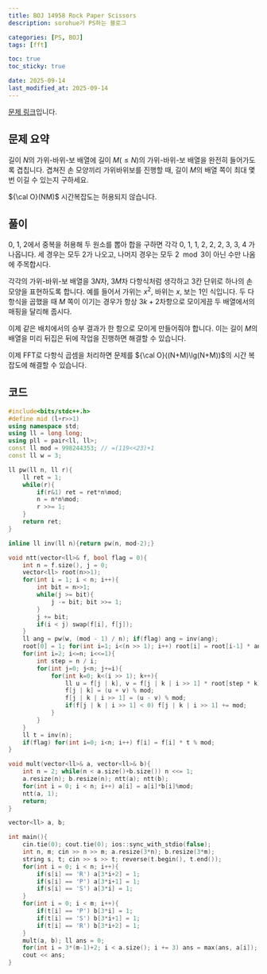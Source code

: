 ```yaml
---
title: BOJ 14958 Rock Paper Scissors
description: sorohue가 PS하는 블로그

categories: [PS, BOJ]
tags: [fft]

toc: true
toc_sticky: true

date: 2025-09-14
last_modified_at: 2025-09-14
---
```


[문제 링크](https://boj.kr/14958)입니다.

## 문제 요약

길이 $N$의 가위-바위-보 배열에 길이 $M (\le N)$의 가위-바위-보 배열을 완전히 들어가도록 겹칩니다. 겹쳐진 손 모양끼리 가위바위보를 진행할 때, 길이 $M$의 배열 쪽이 최대 몇 번 이길 수 있는지 구하세요.

${\cal O}(NM)$ 시간복잡도는 허용되지 않습니다.

## 풀이

0, 1, 2에서 중복을 허용해 두 원소를 뽑아 합을 구하면 각각 0, 1, 1, 2, 2, 2, 3, 3, 4 가 나옵니다. 세 경우는 모두 2가 나오고, 나머지 경우는 모두 $2 \mod 3$이 아닌 수만 나옴에 주목합시다.

각각의 가위-바위-보 배열을 $3N$차, $3M$차 다항식처럼 생각하고 3칸 단위로 하나의 손 모양을 표현하도록 합니다. 예를 들어서 가위는 $x^2$, 바위는 $x$, 보는 $1$인 식입니다. 두 다항식을 곱했을 때 $M$ 쪽이 이기는 경우가 항상 $3k+2$차항으로 모이게끔 두 배열에서의 매핑을 달리해 줍시다.

이제 같은 배치에서의 승부 결과가 한 항으로 모이게 만들어줘야 합니다. 이는 길이 $M$의 배열을 미리 뒤집은 뒤에 작업을 진행하면 해결할 수 있습니다.

이제 FFT로 다항식 곱셈을 처리하면 문제를 ${\cal O}((N+M)\lg(N+M))$의 시간 복잡도에 해결할 수 있습니다.

## 코드

```cpp
#include<bits/stdc++.h>
#define mid (l+r>>1)
using namespace std;
using ll = long long;
using pll = pair<ll, ll>;
const ll mod = 998244353; // =(119<<23)+1
const ll w = 3;

ll pw(ll n, ll r){
	ll ret = 1;
	while(r){
		if(r&1) ret = ret*n%mod;
		n = n*n%mod;
		r >>= 1;
	}
	return ret;
}

inline ll inv(ll n){return pw(n, mod-2);}

void ntt(vector<ll>& f, bool flag = 0){
    int n = f.size(), j = 0;
    vector<ll> root(n>>1);
    for(int i = 1; i < n; i++){
        int bit = n>>1;
        while(j >= bit){
            j -= bit; bit >>= 1;
        }
        j += bit;
        if(i < j) swap(f[i], f[j]);
    }
    ll ang = pw(w, (mod - 1) / n); if(flag) ang = inv(ang);
    root[0] = 1; for(int i=1; i<(n >> 1); i++) root[i] = root[i-1] * ang % mod;
    for(int i=2; i<=n; i<<=1){
        int step = n / i;
        for(int j=0; j<n; j+=i){
            for(int k=0; k<(i >> 1); k++){
                ll u = f[j | k], v = f[j | k | i >> 1] * root[step * k] % mod;
                f[j | k] = (u + v) % mod;
                f[j | k | i >> 1] = (u - v) % mod;
                if(f[j | k | i >> 1] < 0) f[j | k | i >> 1] += mod;
            }
        }
    }
    ll t = inv(n);
    if(flag) for(int i=0; i<n; i++) f[i] = f[i] * t % mod;
}

void mult(vector<ll>& a, vector<ll>& b){
	int n = 2; while(n < a.size()+b.size()) n <<= 1;
	a.resize(n); b.resize(n); ntt(a); ntt(b);
	for(int i = 0; i < n; i++) a[i] = a[i]*b[i]%mod;
	ntt(a, 1);
	return;
}

vector<ll> a, b;

int main(){
	cin.tie(0); cout.tie(0); ios::sync_with_stdio(false);
	int n, m; cin >> n >> m; a.resize(3*n); b.resize(3*m);
	string s, t; cin >> s >> t; reverse(t.begin(), t.end());
	for(int i = 0; i < n; i++){
		if(s[i] == 'R') a[3*i+2] = 1;
		if(s[i] == 'P') a[3*i+1] = 1;
		if(s[i] == 'S') a[3*i] = 1;
	}
	for(int i = 0; i < m; i++){
		if(t[i] == 'P') b[3*i] = 1;
		if(t[i] == 'S') b[3*i+1] = 1;
		if(t[i] == 'R') b[3*i+2] = 1;
	}
	mult(a, b); ll ans = 0;
	for(int i = 3*(m-1)+2; i < a.size(); i += 3) ans = max(ans, a[i]);
	cout << ans;
}
```